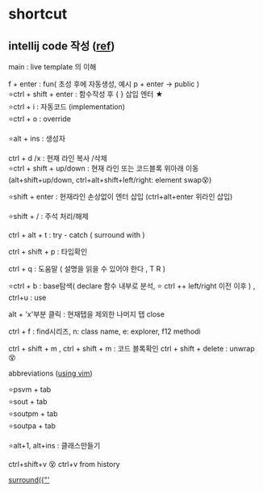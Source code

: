 # shortcut

## intellij code 작성  ([ref](https://ifuwanna.tistory.com/241))
main                  : live template 의 이해     

f + enter : fun( 초성 후에 자동생성, 예시 p + enter -> public )  
⭐ctrl + shift + enter     : 함수작성 후 { } 삽입 엔터 ★   
⭐ctrl + i : 자동코드 (implementation)  
⭐ctrl + o : override  

⭐alt + ins : 생성자  

ctrl + d /x              : 현재 라인 복사 /삭제   
⭐ctrl + shift + up/down  : 현재 라인 또는 코드블록 위아래 이동 (alt+shift+up/down, ctrl+alt+shift+left/right: element swap😵)

⭐shift + enter           : 현재라인 손상없이 엔터 삽입 (ctrl+alt+enter 위라인 삽입)

⭐shift + /               : 주석 처리/해제
  
ctrl + alt + t         : try - catch ( surround with )

ctrl + shift + p : 타입확인

ctrl + q : 도움말 ( 설명을 읽을 수 있어야 한다 , T R )

⭐ctrl + b : base탐색( declare 함수 내부로 분석, ⭐ ctrl ++ left/right 이전 이후 ) , ctrl+u : use

alt + 'x'부분 클릭 : 현재탭을 제외한 나머지 탭 close  
 
ctrl + f :  find시리즈, n: class name, e: explorer, f12 methodi

ctrl + shift + m , ctrl + shift + m : 코드 블록확인
ctrl + shift + delete : unwrap 😵

abbreviations ([using vim](https://stackoverflow.com/questions/44718146/vim-have-incorrect-cursor)) 

⭐psvm + tab  
⭐sout + tab  
⭐soutpm + tab  
⭐soutpa + tab  

⭐alt+1, alt+ins : 클래스만들기


ctrl+shift+v 😵 ctrl+v from history


[surround({"'](https://www.jetbrains.com/idea/guide/tips/surround-with-brackets-quotes/)    



